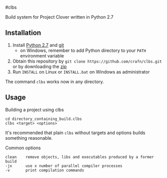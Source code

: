 #clbs

Build system for Project Clover written in Python 2.7

## Installation
1.  Install [Python 2.7](https://www.python.org/download/releases/2.7/) and [git](http://git-scm.com/)
    - on Windows, remember to add Python directory to your `PATH` environment variable
2.  Obtain this repository by `git clone https://github.com/crafn/clbs.git` or by downloading the [zip](https://github.com/crafn/clbs/archive/master.zip)
3.  Run `INSTALL` on Linux or `INSTALL.bat` on Windows as administrator

The command `clbs` works now in any directory.

## Usage
Building a project using clbs

	cd directory_containing_build.clbs
	clbs <target> <options>

It's recommended that plain `clbs` without targets and options builds something reasonable.

Common options

	clean    remove objects, libs and executables produced by a former build
	-jx      use x number of parallel compiler processes
	-v       print compilation commands
